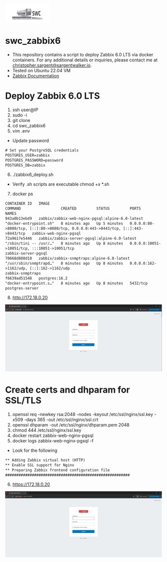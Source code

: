 ![alt text](swclogo.jpg)
# swc_zabbix6

* This repository contains a script to deploy Zabbix 6.0 LTS via docker containers. For any additional details or inquiries, please contact me at christopher.sargent@sargentwalker.io.
* Tested on Ubuntu 22.04 VM
* [Zabbix Documentation](https://www.zabbix.com/documentation/6.0/en/manual/installation/containers)

# Deploy Zabbix 6.0 LTS
1. ssh user@IP
2. sudo -i 
3. git clone 
4. cd swc_zabbix6
5. vim .env
* Update password
```
# Set your PostgreSQL credentials
POSTGRES_USER=zabbix
POSTGRES_PASSWORD=password
POSTGRES_DB=zabbix
```
6. ./zabbix6_deploy.sh
* Verify .sh scripts are executable chmod +x *.sh
7. docker ps 
```
CONTAINER ID   IMAGE                                             COMMAND                  CREATED         STATUS         PORTS                                                                                NAMES
943a0b13ebd9   zabbix/zabbix-web-nginx-pgsql:alpine-6.0-latest   "docker-entrypoint.sh"   8 minutes ago   Up 5 minutes   0.0.0.0:80->8080/tcp, [::]:80->8080/tcp, 0.0.0.0:443->8443/tcp, [::]:443->8443/tcp   zabbix-web-nginx-pgsql
72a9617e5446   zabbix/zabbix-server-pgsql:alpine-6.0-latest      "/sbin/tini -- /usr/…"   8 minutes ago   Up 8 minutes   0.0.0.0:10051->10051/tcp, :::10051->10051/tcp                                        zabbix-server-pgsql
70668d880d10   zabbix/zabbix-snmptraps:alpine-6.0-latest         "/usr/sbin/snmptrapd…"   8 minutes ago   Up 8 minutes   0.0.0.0:162->1162/udp, [::]:162->1162/udp                                            zabbix-snmptraps
f6639ad51548   postgres:16.2                                     "docker-entrypoint.s…"   8 minutes ago   Up 8 minutes   5432/tcp                                                                             postgres-server

```
8. http://172.18.0.20

![Screenshot](resources/zabbixhttp.JPG)

# Create certs and dhparam for SSL/TLS
1. openssl req -newkey rsa:2048 -nodes -keyout /etc/ssl/nginx/ssl.key -x509 -days 365 -out /etc/ssl/nginx/ssl.crt
2. openssl dhparam -out /etc/ssl/nginx/dhparam.pem 2048
3. chmod 444 /etc/ssl/nginx/ssl.key
4. docker restart zabbix-web-nginx-pgsql
5. docker logs zabbix-web-nginx-pgsql -f
* Look for the following
```
** Adding Zabbix virtual host (HTTP)
** Enable SSL support for Nginx
** Preparing Zabbix frontend configuration file
########################################################
```
6. https://172.18.0.20

![Screenshot](resources/zabbixhttps.JPG)


